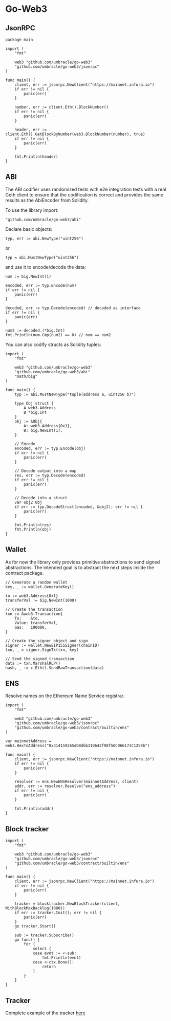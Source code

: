
# Go-Web3

## JsonRPC

```
package main

import (
	"fmt"
	
	web3 "github.com/umbracle/go-web3"
	"github.com/umbracle/go-web3/jsonrpc"
)

func main() {
	client, err := jsonrpc.NewClient("https://mainnet.infura.io")
	if err != nil {
		panic(err)
	}

	number, err := client.Eth().BlockNumber()
	if err != nil {
		panic(err)
	}

	header, err := client.Eth().GetBlockByNumber(web3.BlockNumber(number), true)
	if err != nil {
		panic(err)
	}

	fmt.Println(header)
}
```

## ABI

The ABI codifier uses randomized tests with e2e integration tests with a real Geth client to ensure that the codification is correct and provides the same results as the AbiEncoder from Solidity. 

To use the library import:

```
"github.com/umbracle/go-web3/abi"
```

Declare basic objects:

```
typ, err := abi.NewType("uint256")
```

or 

```
typ = abi.MustNewType("uint256")
```

and use it to encode/decode the data:

```
num := big.NewInt(1)

encoded, err := typ.Encode(num)
if err != nil {
    panic(err)
}

decoded, err := typ.Decode(encoded) // decoded as interface
if err != nil {
    panic(err)
}

num2 := decoded.(*big.Int)
fmt.Println(num.Cmp(num2) == 0) // num == num2
```

You can also codify structs as Solidity tuples:

```
import (
	"fmt"
    
	web3 "github.com/umbracle/go-web3"
	"github.com/umbracle/go-web3/abi"
	"math/big"
)

func main() {
	typ := abi.MustNewType("tuple(address a, uint256 b)")

	type Obj struct {
		A web3.Address
		B *big.Int
	}
	obj := &Obj{
		A: web3.Address{0x1},
		B: big.NewInt(1),
	}

	// Encode
	encoded, err := typ.Encode(obj)
	if err != nil {
		panic(err)
	}

	// Decode output into a map
	res, err := typ.Decode(encoded)
	if err != nil {
		panic(err)
	}

	// Decode into a struct
	var obj2 Obj
	if err := typ.DecodeStruct(encoded, &obj2); err != nil {
		panic(err)
	}

	fmt.Println(res)
	fmt.Println(obj)
}
```

## Wallet

As for now the library only provides primitive abstractions to send signed abstractions. The intended goal is to abstract the next steps inside the contract package.

```
// Generate a random wallet
key, _ := wallet.GenerateKey()

to := web3.Address{0x1}
transferVal := big.NewInt(1000)

// Create the transaction
txn := &web3.Transaction{
	To:    &to,
	Value: transferVal,
	Gas:   100000,
}

// Create the signer object and sign
signer := wallet.NewEIP155Signer(chainID)
txn, _ = signer.SignTx(txn, key)

// Send the signed transaction
data := txn.MarshalRLP()
hash, _ := c.Eth().SendRawTransaction(data)
```

## ENS

Resolve names on the Ethereum Name Service registrar.

```
import (
    "fmt"

    web3 "github.com/umbracle/go-web3"
    "github.com/umbracle/go-web3/jsonrpc"
    "github.com/umbracle/go-web3/contract/builtin/ens"
)

var mainnetAddress = web3.HexToAddress("0x314159265dD8dbb310642f98f50C066173C1259b")

func main() {
	client, err := jsonrpc.NewClient("https://mainnet.infura.io")
    if err != nil {
        panic(err)
    }

	resolver := ens.NewENSResolver(mainnetAddress, client)
	addr, err := resolver.Resolve("ens_address")
	if err != nil {
		panic(err)
	}

    fmt.Println(addr)
}
```

## Block tracker

```
import (
    "fmt"

    web3 "github.com/umbracle/go-web3"
    "github.com/umbracle/go-web3/jsonrpc"
    "github.com/umbracle/go-web3/contract/builtin/ens"
)

func main() {
	client, err := jsonrpc.NewClient("https://mainnet.infura.io")
    if err != nil {
        panic(err)
    }

	tracker = blocktracker.NewBlockTracker(client, WithBlockMaxBacklog(1000))
	if err := tracker.Init(); err != nil {
		panic(err)
	}
	go tracker.Start()

	sub := tracker.Subscribe()
	go func() {
		for {
			select {
			case evnt := <-sub:
				fmt.Println(evnt)
			case <-ctx.Done():
				return
			}
		}
	}
}
```

## Tracker

Complete example of the tracker [here](./tracker/README.md)
